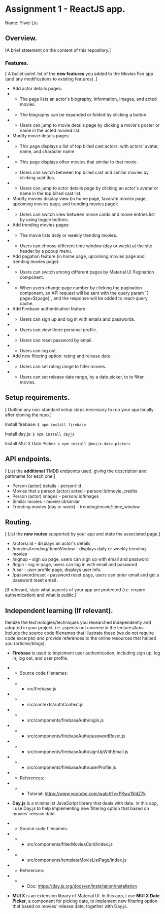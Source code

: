 # Assignment 1 - ReactJS app.

Name: Yiwei Liu

## Overview.

[A brief statement on the content of this repository.]

### Features.
[ A bullet-point list of the __new features__ you added to the Movies Fan app (and any modifications to existing features) .]

+ Add actor details pages:
+ + The page lists an actor's biography, information, images, and acted movies. 
+ + The biography can be expanded or folded by clicking a button.
+ + Users can jump to movie details page by clicking a movie's poster or name in the acted movied list.
+ Modify movie details pages:
+ + This page displays a list of top billed cast actors, with actors' avatar, name, and character name
+ + This page displays other movies that similar to that movie.
+ + Users can switch between top billed cast and similar movies by clicking subtitles.
+ + Users can jump to actor details page by clicking an actor's avatar or name in the top billed cast list.
+ Modify movies display view (in home page, favorate movies page, upcoming movies page, and trending movies page):
+ + Users can switch view between movie cards and movie entries list by using toggle buttons.
+ Add trending movies pages:
+ + The movie lists daily or weekly trending movies.
+ + Users can choose different time window (day or week) at the site header by a popup menu.
+ Add pagation feature (in home page, upcoming movies page and trending movies page):
+ + Users can switch among different pages by Material UI Pagination component.
+ + When users change page number by clicking the pagination component, an API request will be sent with the query param \`?page=${page}\`, and the response will be added to react-query cache.
+ Add Firebase authentication feature:
+ + Users can sign up and log in with emails and passwords.
+ + Users can view there personal profile.
+ + Users can reset password by email.
+ + Users can log out.
+ Add new filtering option: rating and release date:
+ + Users can set rating range to filter movies.
+ + Users can set release date range, by a date picker, to to filter movies.

## Setup requirements.

[ Outline any non-standard setup steps necessary to run your app locally after cloning the repo.]

Install firebase:
`$ npm install firebase`

Install day.js:
`$ npm install dayjs`

Install MUI X Date Picker:
`$ npm install @mui/x-date-pickers`

## API endpoints.

[ List the __additional__ TMDB endpoints used, giving the description and pathname for each one.] 

+ Person (actor) details - person/:id
+ Movies that a person (actor) acted - person/:id/movie_credits
+ Person (actor) images - person/:id/images
+ Similar movies - movie/:id/similar
+ Trending movies (day or week) - trending/movie/:time_window
<!-- + Discover list of movies - discover/movie
+ Movie details - movie/:id
+ Movie genres = /genre/movie/list -->

## Routing.

[ List the __new routes__ supported by your app and state the associated page.]

+ /actors/:id - displays an actor's details
+ /movies/trending/:timeWindow - displays daily or weekly trending movies
+ /signup - sign up page, users can sign up with email and password
+ /login - log in page, users can log in with email and password
+ /user - user profile page, displays user info.
+ /password/reset - password reset page, users can enter email and get a password reset email .
<!-- + /blogs - displays all published blogs.
+ /blogs/:id - displays a particular blog.
+ /blogs/:id/comments - detail view of a particular blog and its comments.
+ etc. -->

[If relevant, state what aspects of your app are protected (i.e. require authentication) and what is public.]

## Independent learning (If relevant).

Itemize the technologies/techniques you researched independently and adopted in your project, 
i.e. aspects not covered in the lectures/labs. Include the source code filenames that illustrate these 
(we do not require code excerpts) and provide references to the online resources that helped you (articles/blogs).

+ __Firebase__ is used to implement user authentication, including sign up, log in, log out, and user profile.
+ + Source code filenames:
+ + + src/firebase.js
+ + + src/contexts/authContext.js
+ + + src/components/firebaseAuth/login.js
+ + + src/components/firebaseAuth/passwordReset.js
+ + + src/components/firebaseAuth/signUpWithEmail.js
+ + + src/components/firebaseAuth/userProfile.js
+ + References:
+ + + Tutorial: https://www.youtube.com/watch?v=PKwu15ldZ7k

+ __Day.js__ is a minimalist JavaScript library that deals with date. In this app, I use Day.js to help implementing new filtering option that based on movies' release date. 
+ + Source code filenames:
+ + + src/components/filterMoviesCard/index.js
+ + + src/components/templateMovieListPage/index.js
+ + References:
+ + + Doc: https://day.js.org/docs/en/installation/installation

+ __MUI X__ is an extension library of Material UI. In this app, I use __MUI X Date Picker__, a component for picking date, to implement new filtering option that based on movies' release date, together with Day.js.